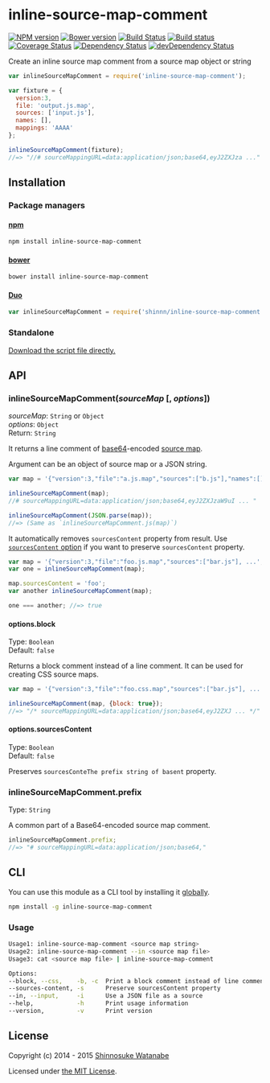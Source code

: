 # inline-source-map-comment

[![NPM version](https://img.shields.io/npm/v/inline-source-map-comment.svg)](https://www.npmjs.com/package/inline-source-map-comment)
[![Bower version](https://img.shields.io/bower/v/inline-source-map-comment.svg)](https://github.com/shinnn/inline-source-map-comment/releases)
[![Build Status](https://travis-ci.org/shinnn/inline-source-map-comment.svg?branch=master)](https://travis-ci.org/shinnn/inline-source-map-comment)
[![Build status](https://ci.appveyor.com/api/projects/status/57fmdhy41qainu8g?svg=true)](https://ci.appveyor.com/project/ShinnosukeWatanabe/inline-source-map-comment)
[![Coverage Status](https://img.shields.io/coveralls/shinnn/inline-source-map-comment.svg?label=cov)](https://coveralls.io/r/shinnn/inline-source-map-comment)
[![Dependency Status](https://img.shields.io/david/shinnn/inline-source-map-comment.svg?label=deps)](https://david-dm.org/shinnn/inline-source-map-comment)
[![devDependency Status](https://img.shields.io/david/shinnn/inline-source-map-comment.svg?label=devDeps)](https://david-dm.org/shinnn/inline-source-map-comment#info=devDependencies)

Create an inline source map comment from a source map object or string

```javascript
var inlineSourceMapComment = require('inline-source-map-comment');

var fixture = {
  version:3,
  file: 'output.js.map',
  sources: ['input.js'],
  names: [],
  mappings: 'AAAA'
};

inlineSourceMapComment(fixture);
//=> "//# sourceMappingURL=data:application/json;base64,eyJ2ZXJza ..."
```

## Installation

### Package managers

#### [npm](https://www.npmjs.com/)

```sh
npm install inline-source-map-comment
```

#### [bower](http://bower.io/)

```sh
bower install inline-source-map-comment
```

#### [Duo](http://duojs.org/)

```javascript
var inlineSourceMapComment = require('shinnn/inline-source-map-comment');
```

### Standalone

[Download the script file directly.](https://raw.githubusercontent.com/shinnn/inline-source-map-comment/master/inline-source-map-comment.js)

## API

### inlineSourceMapComment(*sourceMap* [, *options*])

*sourceMap*: `String` or `Object`  
*options*: `Object`  
Return: `String`

It returns a line comment of [base64](https://wikipedia.org/wiki/Base64)-encoded [source map](https://docs.google.com/document/d/1U1RGAehQwRypUTovF1KRlpiOFze0b-_2gc6fAH0KY0k).

Argument can be an object of source map or a JSON string.

```javascript
var map = '{"version":3,"file":"a.js.map","sources":["b.js"],"names":[],"mappings":"AAAA"}';

inlineSourceMapComment(map);
//# sourceMappingURL=data:application/json;base64,eyJ2ZXJzaW9uI ... "

inlineSourceMapComment(JSON.parse(map));
//=> (Same as `inlineSourceMapComment.js(map)`)
```

It automatically removes `sourcesContent` property from result. Use [`sourcesContent` option](#optionssourcescontent) if you want to preserve `sourcesContent` property.

```javascript
var map = '{"version":3,"file":"foo.js.map","sources":["bar.js"], ...';
var one = inlineSourceMapComment(map);

map.sourcesContent = 'foo';
var another inlineSourceMapComment(map);

one === another; //=> true
```

#### options.block

Type: `Boolean`  
Default: `false`

Returns a block comment instead of a line comment. It can be used for creating CSS source maps.

```javascript
var map = '{"version":3,"file":"foo.css.map","sources":["bar.js"], ...';

inlineSourceMapComment(map, {block: true});
//=> "/* sourceMappingURL=data:application/json;base64,eyJ2ZXJ ... */"
```

#### options.sourcesContent

Type: `Boolean`  
Default: `false`

Preserves `sourcesConteThe prefix string of basent` property.

### inlineSourceMapComment.prefix

Type: `String`

A common part of a Base64-encoded source map comment.

```javascript
inlineSourceMapComment.prefix;
//=> "# sourceMappingURL=data:application/json;base64,"
```

## CLI

You can use this module as a CLI tool by installing it [globally](https://docs.npmjs.com/files/folders#global-installation).

```sh
npm install -g inline-source-map-comment
```

### Usage

```sh
Usage1: inline-source-map-comment <source map string>
Usage2: inline-source-map-comment --in <source map file>
Usage3: cat <source map file> | inline-source-map-comment

Options:
--block, --css,    -b, -c  Print a block comment instead of line comment
--sources-content, -s      Preserve sourcesContent property
--in, --input,     -i      Use a JSON file as a source
--help,            -h      Print usage information
--version,         -v      Print version
```

## License

Copyright (c) 2014 - 2015 [Shinnosuke Watanabe](https://github.com/shinnn)

Licensed under [the MIT License](./LICENSE).
